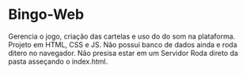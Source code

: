 # Bingo-Web
Gerencia o jogo, criação das cartelas e uso do do som na plataforma.
Projeto em HTML, CSS e JS.
Não possui banco de dados ainda e roda ditero no navegador.
Não presisa estar em um Servidor Roda direto da pasta asseçando o index.html.
